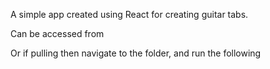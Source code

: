 A simple app created using React for creating guitar tabs. 

Can be accessed from 



Or if pulling then navigate to the folder, and run the following

```npm start